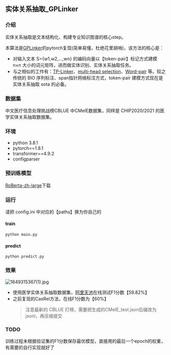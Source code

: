 ## 实体关系抽取_GPLinker

### 介绍

实体关系抽取是文本结构化、构建专业知识图谱的核心step。

本算法是[GPLinker](https://kexue.fm/archives/8888)的pytorch复现(简单易懂，杜绝花里胡哨)，该方法的核心是：

+ 对输入文本 S={w1,w2,...,wn} 的编码向量以【token-pair】标记方式建模 n×n 大小的词元矩阵，进而做实体识别、实体关系抽取任务。
+ 与之相似的工作有：[TP-Linker](https://arxiv.org/abs/2010.13415)、[multi-head selection](https://arxiv.org/abs/1804.07847)、[Word-pair](https://arxiv.org/pdf/2112.10070.pdf) 等。较之传统的 BIO 序列标注、span指针网络标注方式，token-pair 建模方式现在是实体关系抽取 sota 的必备。

### 数据集

中文医疗信息处理挑战榜CBLUE 中CMeIE数据集，同样是 CHIP2020/2021 的医学实体关系抽取数据集。

### 环境

+ python 3.8.1
+ pytorch==1.8.1
+ transformer==4.9.2
+ configparser

### 预训练模型

[RoBerta-zh-large](https://drive.google.com/file/d/1yK_P8VhWZtdgzaG0gJ3zUGOKWODitKXZ/view)下载

### 运行

请把 config.ini 中对应的【paths】换为你自己的

#### train

```
python main.py
```

#### predict

```
python predict.py
```

### 效果
![1649315367(1).jpg](https://s2.loli.net/2022/04/07/QK2wMODjS8EnYzi.png)
+ 使用医学实体关系抽取数据集，[阿里天池](https://tianchi.aliyun.com/dataset/dataDetail?dataId=95414#4)在线测试F1分数【59.82%】
+ 之前复现的CasRel方法，在线F1分数为【60%】
  > 注意最新的 CBLUE 打榜，需要把生成的CMeIE_test.json后缀改为jsonl，再压缩提交
### TODO
训练过程未根据验证集的F1分数保存最优模型，直接用的最后一个epoch的权重，有需要的自行实现就好了

